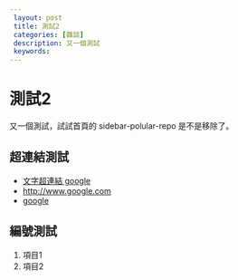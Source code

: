 ```yaml
---
 layout: post
 title: 測試2
 categories: [雜談]
 description: 又一個測試
 keywords: 
---
```


# 測試2
又一個測試，試試首頁的 sidebar-polular-repo 是不是移除了。

## 超連結測試
* [文字超連結 google](http://www.google.com)
* http://www.google.com
* [google](<http://www.google.com>)

## 編號測試

1. 項目1
2. 項目2
 

<!--stackedit_data:
eyJoaXN0b3J5IjpbLTExNzU3OTE2NTZdfQ==
-->
